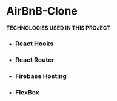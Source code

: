 # AirBnB-Clone
**TECHNOLOGIES USED IN THIS PROJECT**
- ### React Hooks
- ### React Router
- ### Firebase Hosting
- ### FlexBox
